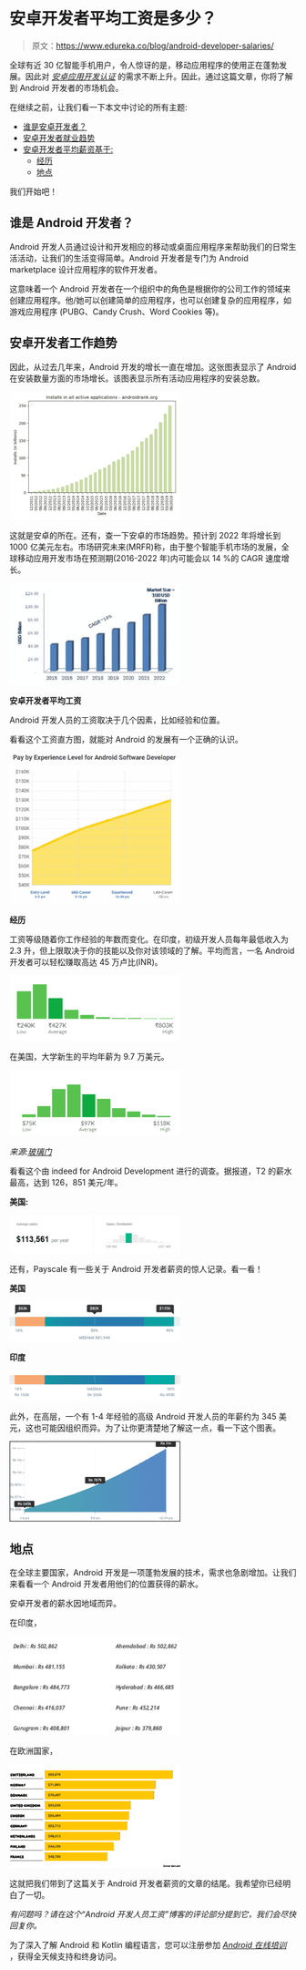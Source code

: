 # 安卓开发者平均工资是多少？

> 原文：<https://www.edureka.co/blog/android-developer-salaries/>

全球有近 30 亿智能手机用户，令人惊讶的是，移动应用程序的使用正在蓬勃发展。因此对 [*安卓应用开发认证*](https://www.edureka.co/android-development-certification-course) 的需求不断上升。因此，通过这篇文章，你将了解到 Android 开发者的市场机会。

在继续之前，让我们看一下本文中讨论的所有主题:

*   [谁是安卓开发者？](#Who_is_an_Android_developer?)
*   [安卓开发者就业趋势](#Android_Developer_Job_Trends)
*   [安卓开发者平均薪资基于:](#Average_Android_Developer_Salary_based_on:)
    *   [经历](#Experience)
    *   [地点](#Location)

我们开始吧！

## 谁是 Android 开发者？

Android 开发人员通过设计和开发相应的移动或桌面应用程序来帮助我们的日常生活活动，让我们的生活变得简单。Android 开发者是专门为 Android marketplace 设计应用程序的软件开发者。

这意味着一个 Android 开发者在一个组织中的角色是根据你的公司工作的领域来创建应用程序。他/她可以创建简单的应用程序，也可以创建复杂的应用程序，如游戏应用程序 (PUBG、Candy Crush、Word Cookies 等)。

## **安卓开发者工作趋势**

因此，从过去几年来，Android 开发的增长一直在增加。这张图表显示了 Android 在安装数量方面的市场增长。该图表显示所有活动应用程序的安装总数。

![Android Growth- Android Developer Salary- Edureka](img/87d1ac1afdae423050e3aa33a461fb48.png)

这就是安卓的所在。还有，查一下安卓的市场趋势。预计到 2022 年将增长到 1000 亿美元左右。市场研究未来(MRFR)称，由于整个智能手机市场的发展，全球移动应用开发市场在预测期(2016-2022 年)内可能会以 14 %的 CAGR 速度增长。

![Growth of Android-Android Developer Salary-Edureka](img/c9e01eeb1fcf6c9bbf58d62e6c446f5a.png)

**安卓开发者平均工资**

Android 开发人员的工资取决于几个因素，比如经验和位置。

看看这个工资直方图，就能对 Android 的发展有一个正确的认识。

![Android-developer-salary-pay-by-experience-Android Developer Salary-Edureka](img/a78dc66e20288fa1a9d800b3c1c32cf7.png)

**经历**

工资等级随着你工作经验的年数而变化。在印度，初级开发人员每年最低收入为2.3 升，但上限取决于你的技能以及你对该领域的了解。平均而言，一名 Android 开发者可以轻松赚取高达 45 万卢比(INR)。

![Android Developer salary in India-Android Developer salary-Edureka](img/8298ca780951aee722ed22796f6a7fc3.png)

在美国，大学新生的平均年薪为 9.7 万美元。

![Android Developer salary in US-Android Developer salary-Edureka](img/d100d5dd51ff1be4a0c5a0fb57316bc1.png)

*来源:[玻璃门](https://www.glassdoor.co.in/Salaries/us-android-developer-salary-SRCH_IL.0,2_IN1_KO3,20.htm)*

看看这个由 indeed for Android Development 进行的调查。据报道，T2 的薪水最高，达到 126，851 美元/年。

**美国:**

![Salary survery-Android Developer Salary-Edureka](img/2b6a77d261ff26e71effd7abc187a1b5.png)

还有，Payscale 有一些关于 Android 开发者薪资的惊人记录。看一看！

**美国**

![Android Developer Salary India Payscale-Android Developer Salary-Edureka](img/951b2174f5b6e85c3f2e1db19f69fcbb.png)

**印度**

![Android Developer Salary US payscale-Android Developer Salary -Edureka](img/5b187d2b4555425a1a108be0610ae9f7.png)

此外，在高层，一个有 1-4 年经验的高级 Android 开发人员的年薪约为 345 美元，这也可能因组织而异。为了让你更清楚地了解这一点，看一下这个图表。

![Android Developer Salary for experienced -Android Developer Salary-Edureka](img/e78378b0e973ea1b4cff3836074900cb.png)

## **地点**

在全球主要国家，Android 开发是一项蓬勃发展的技术，需求也急剧增加。让我们来看看一个 Android 开发者用他们的位置获得的薪水。

安卓开发者的薪水因地域而异。

在印度，

![Android Developer salary in Indian Cities- Android Developer salary-Edureka](img/efb618f5064070200764801da074a8a3.png)

在欧洲国家，

![average-android developer salary Europe - Android Developer Salary-Edureka](img/d426c0c9f037c000875caeef31174620.png)

这就把我们带到了这篇关于 Android 开发者薪资的文章的结尾。我希望你已经明白了一切。

*有问题吗？请在这个“Android 开发人员工资”博客的评论部分提到它，我们会尽快回复你。*

为了深入了解 Android 和 Kotlin 编程语言，您可以注册参加 *[Android 在线培训](https://www.edureka.co/android-development-certification-course)* ，获得全天候支持和终身访问。